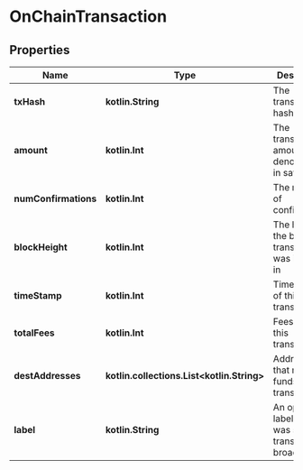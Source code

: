 
# OnChainTransaction

## Properties
Name | Type | Description | Notes
------------ | ------------- | ------------- | -------------
**txHash** | **kotlin.String** | The transaction hash | 
**amount** | **kotlin.Int** | The transaction amount, denominated in satoshis | 
**numConfirmations** | **kotlin.Int** | The number of confirmations | 
**blockHeight** | **kotlin.Int** | The height of the block this transaction was included in | 
**timeStamp** | **kotlin.Int** | Timestamp of this transaction | 
**totalFees** | **kotlin.Int** | Fees paid for this transaction | 
**destAddresses** | **kotlin.collections.List&lt;kotlin.String&gt;** | Addresses that received funds for this transaction |  [optional]
**label** | **kotlin.String** | An optional label that was set on transaction broadcast. |  [optional]



